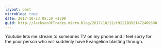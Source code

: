 ```yaml
---
layout: post
microblog: true
date: 2017-10-23 08:30 +1300
guid: http://JacksonOfTrades.micro.blog/2017/10/22/t922183521472409600.html
---
```

Youtube lets me stream to someones TV on my phone and I feel sorry for the poor person who will suddenly have Evangelion blasting through.
